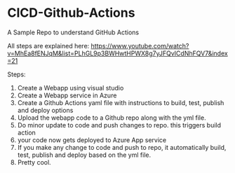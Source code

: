 # CICD-Github-Actions
A Sample Repo to understand GitHub Actions

All steps are explained here: https://www.youtube.com/watch?v=MhEa8fENJqM&list=PLhGL9p3BWHwtHPWX8g7yJFQvICdNhFQV7&index=21

Steps:
1. Create a Webapp using visual studio
2. Create a Webapp service in Azure
3. Create a Github Actions yaml file with instructions to build, test, publish and deploy options
4. Upload the webapp code to a Github repo along with the yml file.
5. Do minor update to code and push changes to repo. this triggers build action
6. your code now gets deployed to Azure App service
7. If you make any change to code and push to repo, it automatically build, test, publish and deploy based on the yml file.
8. Pretty cool.
